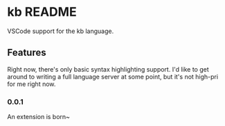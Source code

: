 # kb README

VSCode support for the kb language.

## Features

Right now, there's only basic syntax highlighting support.
I'd like to get around to writing a full language server at some point,
but it's not high-pri for me right now.

### 0.0.1

An extension is born~
